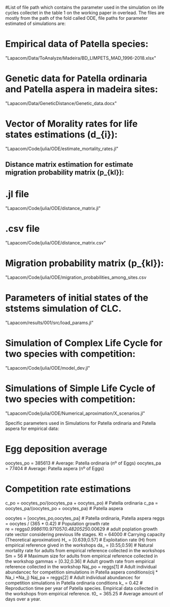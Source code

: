 #List of file path which contains the parameter used in the simulation on life cycles collectet in the table 1 on the working paper in overlead.
The files are mostly from the path of the fold called ODE, file paths for parameter estimated of simulations are:

# Empirical data of Patella species:
"Lapacom/Data/ToAnalyze/Madeira/BD_LIMPETS_MAD_1996-2018.xlsx"

 # Genetic data for Patella ordinaria and Patella aspera in madeira sites: 
"Lapacom/Data/GeneticDistance/Genetic_data.docx"

# Vector of Morality rates for life states estimations (d_{i}):
"Lapacom/Code/julia/ODE/estimate_mortality_rates.jl"

## Distance matrix estimation for estimate migration probability matrix (p_{kl}):
# .jl file
"Lapacom/Code/julia/ODE/distance_matrix.jl"
# .csv file
"Lapacom/Code/julia/ODE/distance_matrix.csv"

# Migration probability matrix (p_{kl}):
"Lapacom/Code/julia/ODE/migration_probabilities_among_sites.csv

# Parameters of initial states of the ststems simulation of CLC.
"Lapacom/results/001/src/load_params.jl"

# Simulation of Complex Life Cycle for two species with competition:
"Lapacom/Code/julia/ODE/model_dev.jl"

# Simulations of Simple Life Cycle of two species with competition:
"Lapacom/Code/julia/ODE/Numerical_aproximation/X_scenarios.jl"

Specific parameters used in Simulations for Patella ordinaria and Patella aspera for empirical data: 
# Egg deposition average 
oocytes_po = 385613 # Average: Patella ordinaria (nº of Eggs)
oocytes_pa = 77404  # Average: Patella aspera (nº of Eggs)
# Competition rate estimations
c_po = oocytes_po/(oocytes_pa + oocytes_po) # Patella ordinaria
c_pa = oocytes_pa/(oocytes_po + oocytes_pa) # Patella aspera

oocytes = [oocytes_po,oocytes_pa]    # Patella ordinaria, Patella aspera
reggs = oocytes / (365 * 0.42)       # Population growth rate    
re = reggs*0.998611*0.971057*0.4820525*0.00629     # adult poplation growth rate vector considering previous life stages.
Kt = 64000          # Carrying capacity (Theoretical aproximation)
H_ = [0.639,0.57]   # Exploitation rate (H) from empirical reference gived in the workshops
da_ = [0.55,0.59]    # Natural mortality rate for adults from empirical reference  collected in the workshops 
Sm = 56              # Maximum size for adults from empirical reference collected in the workshop
gammas = [0.32,0.36] # Adult growth rate from empirical reference collected in the workshop
Naj_po = reggs[1] # Adult individual abundancec for competition simulations in Patella aspera conditions(cij * Na_i *Na_j) 
Naj_pa = reggs[2] # Adult individual abundancec for competition simulations in Patella ordinaria conditions
k_ = 0.42 # Reproduction time per year of Patella species. Empirical data collected in the workshops from empirical reference.
t0_ = 365.25 # Average amount of days over a year.
